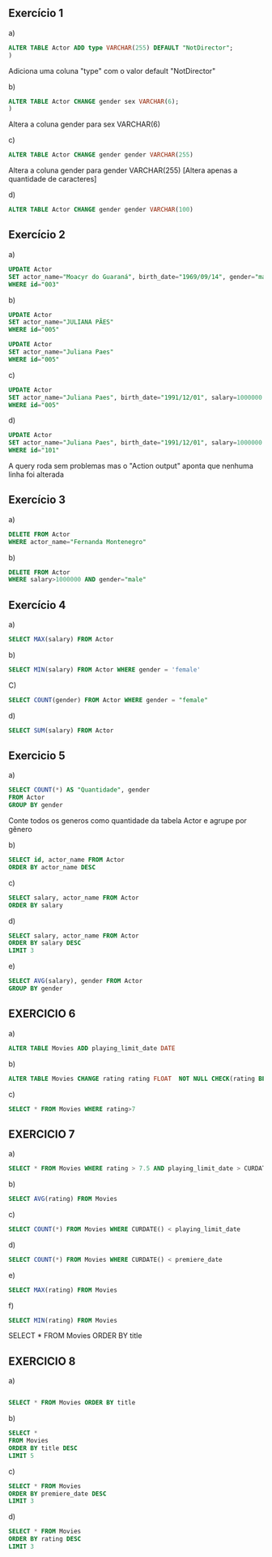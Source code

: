 ## Exercício 1

a)

```SQL
ALTER TABLE Actor ADD type VARCHAR(255) DEFAULT "NotDirector";
)
```

Adiciona uma coluna "type" com o valor default "NotDirector"

b)

```SQL
ALTER TABLE Actor CHANGE gender sex VARCHAR(6);
)
```

Altera a coluna gender para sex VARCHAR(6)

c)

```SQL
ALTER TABLE Actor CHANGE gender gender VARCHAR(255)
```

Altera a coluna gender para gender VARCHAR(255) [Altera apenas a quantidade de caracteres]

d)

```SQL
ALTER TABLE Actor CHANGE gender gender VARCHAR(100)
```

## Exercício 2

a)

```SQL
UPDATE Actor
SET actor_name="Moacyr do Guaraná", birth_date="1969/09/14", gender="male"
WHERE id="003"
```

b)

```SQL
UPDATE Actor
SET actor_name="JULIANA PÃES"
WHERE id="005"

UPDATE Actor
SET actor_name="Juliana Paes"
WHERE id="005"
```

c)

```SQL
UPDATE Actor
SET actor_name="Juliana Paes", birth_date="1991/12/01", salary=1000000
WHERE id="005"
```

d)

```SQL
UPDATE Actor
SET actor_name="Juliana Paes", birth_date="1991/12/01", salary=1000000
WHERE id="101"
```

A query roda sem problemas mas o "Action output" aponta que nenhuma linha foi alterada

## Exercício 3

a)

```SQL
DELETE FROM Actor
WHERE actor_name="Fernanda Montenegro"
```

b)

```SQL
DELETE FROM Actor
WHERE salary>1000000 AND gender="male"
```

## Exercício 4

a)

```SQL
SELECT MAX(salary) FROM Actor
```

b)

```SQL
SELECT MIN(salary) FROM Actor WHERE gender = 'female'
```

C)

```SQL
SELECT COUNT(gender) FROM Actor WHERE gender = "female"
```

d)

```SQL
SELECT SUM(salary) FROM Actor
```

## Exercicio 5

a)

```SQL
SELECT COUNT(*) AS "Quantidade", gender
FROM Actor
GROUP BY gender
```

Conte todos os generos como quantidade da tabela Actor e agrupe por gênero

b)

```SQL
SELECT id, actor_name FROM Actor
ORDER BY actor_name DESC
```

c)

```SQL
SELECT salary, actor_name FROM Actor
ORDER BY salary
```

d)

```SQL
SELECT salary, actor_name FROM Actor
ORDER BY salary DESC
LIMIT 3
```

e)

```SQL
SELECT AVG(salary), gender FROM Actor
GROUP BY gender
```

## EXERCICIO 6

a)

```SQL
ALTER TABLE Movies ADD playing_limit_date DATE
```

b)

```SQL
ALTER TABLE Movies CHANGE rating rating FLOAT  NOT NULL CHECK(rating BETWEEN 0 AND 10)
```

c)

```SQL
SELECT * FROM Movies WHERE rating>7
```

## EXERCICIO 7

a)

```SQL
SELECT * FROM Movies WHERE rating > 7.5 AND playing_limit_date > CURDATE()

```

b)

```SQL
SELECT AVG(rating) FROM Movies
```

c)

```SQL
SELECT COUNT(*) FROM Movies WHERE CURDATE() < playing_limit_date
```

d)

```SQL
SELECT COUNT(*) FROM Movies WHERE CURDATE() < premiere_date

```

e)

```SQL
SELECT MAX(rating) FROM Movies
```

f)

```SQL
SELECT MIN(rating) FROM Movies
```

SELECT \* FROM Movies ORDER BY title

## EXERCICIO 8

a)

```SQL

SELECT * FROM Movies ORDER BY title

```

b)

```SQL
SELECT *
FROM Movies
ORDER BY title DESC
LIMIT 5
```

c)

```SQL
SELECT * FROM Movies
ORDER BY premiere_date DESC
LIMIT 3
```

d)

```SQL
SELECT * FROM Movies
ORDER BY rating DESC
LIMIT 3

```
